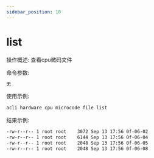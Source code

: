 ```yaml
---
sidebar_position: 10
---
```


# list
操作概述: 查看cpu微码文件

命令参数:
```bash
无
```

使用示例:
```bash
acli hardware cpu microcode file list
```

结果示例:
```bash
-rw-r--r-- 1 root root    3072 Sep 13 17:56 0f-06-02
-rw-r--r-- 1 root root    6144 Sep 13 17:56 0f-06-04
-rw-r--r-- 1 root root    2048 Sep 13 17:56 0f-06-05
-rw-r--r-- 1 root root    2048 Sep 13 17:56 0f-06-08
```